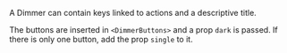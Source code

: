A Dimmer can contain keys linked to actions and a descriptive title.

The buttons are inserted in `<DimmerButtons>` and a prop `dark` is passed. If there is only one button, add the prop `single` to it.